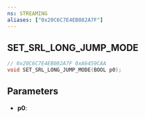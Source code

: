 ```yaml
---
ns: STREAMING
aliases: ["0x20C6C7E4EB082A7F"]
---
```

## SET_SRL_LONG_JUMP_MODE

```c
// 0x20C6C7E4EB082A7F 0xA6459CAA
void SET_SRL_LONG_JUMP_MODE(BOOL p0);
```


## Parameters
* **p0**: 

